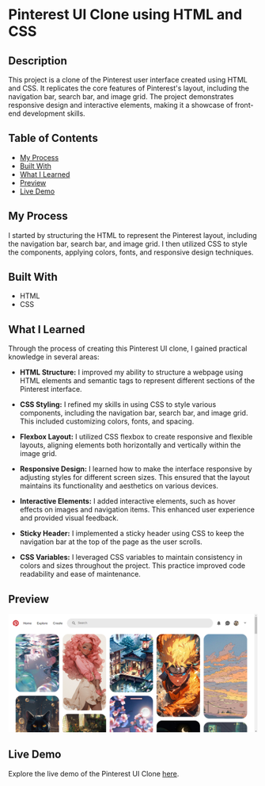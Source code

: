 # Pinterest UI Clone using HTML and CSS

## Description

This project is a clone of the Pinterest user interface created using HTML and CSS. It replicates the core features of Pinterest's layout, including the navigation bar, search bar, and image grid. The project demonstrates responsive design and interactive elements, making it a showcase of front-end development skills.

## Table of Contents

- [My Process](#my-process)
- [Built With](#built-with)
- [What I Learned](#what-i-learned)
- [Preview](#preview)
- [Live Demo](#live-demo)

## My Process

I started by structuring the HTML to represent the Pinterest layout, including the navigation bar, search bar, and image grid. I then utilized CSS to style the components, applying colors, fonts, and responsive design techniques.

## Built With

- HTML
- CSS

## What I Learned

Through the process of creating this Pinterest UI clone, I gained practical knowledge in several areas:

- **HTML Structure:** I improved my ability to structure a webpage using HTML elements and semantic tags to represent different sections of the Pinterest interface.

- **CSS Styling:** I refined my skills in using CSS to style various components, including the navigation bar, search bar, and image grid. This included customizing colors, fonts, and spacing.

- **Flexbox Layout:** I utilized CSS flexbox to create responsive and flexible layouts, aligning elements both horizontally and vertically within the image grid.

- **Responsive Design:** I learned how to make the interface responsive by adjusting styles for different screen sizes. This ensured that the layout maintains its functionality and aesthetics on various devices.

- **Interactive Elements:** I added interactive elements, such as hover effects on images and navigation items. This enhanced user experience and provided visual feedback.

- **Sticky Header:** I implemented a sticky header using CSS to keep the navigation bar at the top of the page as the user scrolls.

- **CSS Variables:** I leveraged CSS variables to maintain consistency in colors and sizes throughout the project. This practice improved code readability and ease of maintenance.

## Preview

![Pinterest UI Clone](./screenshots/desktop-view.png)

## Live Demo

Explore the live demo of the Pinterest UI Clone [here](https://aachal01.github.io/pinterest-ui-clone/).

